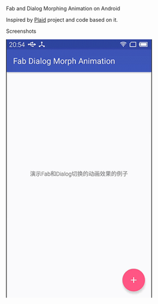
Fab and Dialog Morphing Animation on Android

Inspired by [Plaid](https://github.com/nickbutcher/plaid) project and code based on it.

Screenshots

<img src="fabdialog.gif" width="400" >